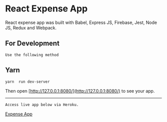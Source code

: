 # React Expense App

React expense app was built with Babel, Express JS, Firebase, Jest, Node JS, Redux and Webpack.

## For Development

```Use the following method```

## Yarn

```
yarn  run dev-server
```
Then open [http://127.0.0.1:8080/](http://127.0.0.1:8080/) to see your app.<br>

---------------------------------------
```
Access live app below via Heroku.
```
[Expense App](https://bayo-react-course-2-expensify.herokuapp.com/)
